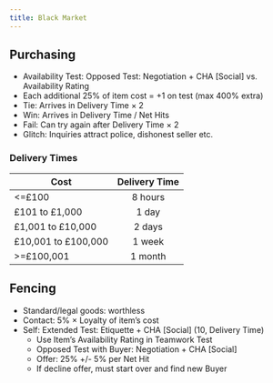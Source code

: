 ```yaml
---
title: Black Market
---
```


## Purchasing

- Availability Test: Opposed Test: Negotiation + CHA [Social] vs. Availability Rating
- Each additional 25% of item cost = +1 on test (max 400% extra)
- Tie: Arrives in Delivery Time × 2
- Win: Arrives in Delivery Time / Net Hits
- Fail: Can try again after Delivery Time × 2
- Glitch: Inquiries attract police, dishonest seller etc.

### Delivery Times

| Cost                | Delivery Time |
| ------------------- |:-------------:|
| <=£100              |    8 hours    |
| £101 to £1,000      |     1 day     |
| £1,001 to £10,000   |    2 days     |
| £10,001 to £100,000 |    1 week     |
| >=£100,001          |    1 month    |

## Fencing

- Standard/legal goods: worthless
- Contact: 5% × Loyalty of item’s cost
- Self: Extended Test: Etiquette + CHA [Social] (10, Delivery Time)
	- Use Item’s Availability Rating in Teamwork Test
	- Opposed Test with Buyer: Negotiation + CHA [Social]
	- Offer: 25% +/- 5% per Net Hit
	- If decline offer, must start over and find new Buyer
